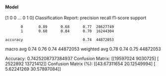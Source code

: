 #### Model
[1 0 0 ... 0 1 0]
Classification Report:
              precision    recall  f1-score   support

           0       0.89      0.68      0.77  28627749
           1       0.60      0.84      0.70  16244304

    accuracy                           0.74  44872053
   macro avg       0.74      0.76      0.74  44872053
weighted avg       0.78      0.74      0.75  44872053

Accuracy: 0.7425208737384937
Confusion Matrix:
[[19597024  9030725]
 [ 2522892 13721412]]
Confusion Matrix (%):
[[43.67311654 20.12549994]
 [ 5.62241269 30.57897084]]
